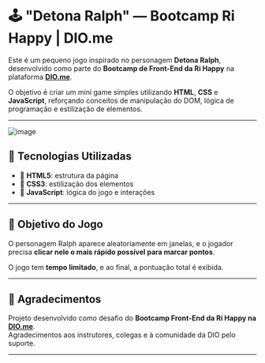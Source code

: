 # 🕹️ "Detona Ralph" — Bootcamp Ri Happy | DIO.me

Este é um pequeno jogo inspirado no personagem **Detona Ralph**, desenvolvido como parte do **Bootcamp de Front-End da Ri Happy** na plataforma **[DIO.me](https://www.dio.me/)**.

O objetivo é criar um mini game simples utilizando **HTML**, **CSS** e **JavaScript**, reforçando conceitos de manipulação do DOM, lógica de programação e estilização de elementos.

---
![image](https://github.com/user-attachments/assets/62e14360-7e7f-4b9a-b38a-c753a85a95e7)

## 🔧 Tecnologias Utilizadas

- 🎨 **HTML5**: estrutura da página
- 💅 **CSS3**: estilização dos elementos
- 🧠 **JavaScript**: lógica do jogo e interações

---

## 🎯 Objetivo do Jogo

O personagem Ralph aparece aleatoriamente em janelas, e o jogador precisa **clicar nele o mais rápido possível para marcar pontos**.

O jogo tem **tempo limitado**, e ao final, a pontuação total é exibida.

---

## 🙌 Agradecimentos

Projeto desenvolvido como desafio do **Bootcamp Front-End da Ri Happy na [DIO.me](https://www.dio.me/)**.  
Agradecimentos aos instrutores, colegas e à comunidade da DIO pelo suporte.

---
